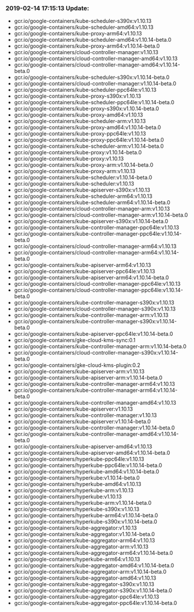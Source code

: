 ### 2019-02-14 17:15:13 Update:

- gcr.io/google-containers/kube-scheduler-s390x:v1.10.13
- gcr.io/google-containers/kube-scheduler-amd64:v1.10.13
- gcr.io/google-containers/kube-proxy-arm64:v1.10.13
- gcr.io/google-containers/kube-scheduler-amd64:v1.10.14-beta.0
- gcr.io/google-containers/kube-proxy-arm64:v1.10.14-beta.0
- gcr.io/google-containers/cloud-controller-manager:v1.10.13
- gcr.io/google-containers/cloud-controller-manager-amd64:v1.10.13
- gcr.io/google-containers/cloud-controller-manager-amd64:v1.10.14-beta.0
- gcr.io/google-containers/kube-scheduler-s390x:v1.10.14-beta.0
- gcr.io/google-containers/cloud-controller-manager:v1.10.14-beta.0
- gcr.io/google-containers/kube-scheduler-ppc64le:v1.10.13
- gcr.io/google-containers/kube-proxy-s390x:v1.10.13
- gcr.io/google-containers/kube-scheduler-ppc64le:v1.10.14-beta.0
- gcr.io/google-containers/kube-proxy-s390x:v1.10.14-beta.0
- gcr.io/google-containers/kube-proxy-amd64:v1.10.13
- gcr.io/google-containers/kube-scheduler-arm:v1.10.13
- gcr.io/google-containers/kube-proxy-amd64:v1.10.14-beta.0
- gcr.io/google-containers/kube-proxy-ppc64le:v1.10.13
- gcr.io/google-containers/kube-proxy-ppc64le:v1.10.14-beta.0
- gcr.io/google-containers/kube-scheduler-arm:v1.10.14-beta.0
- gcr.io/google-containers/kube-proxy:v1.10.14-beta.0
- gcr.io/google-containers/kube-proxy:v1.10.13
- gcr.io/google-containers/kube-proxy-arm:v1.10.14-beta.0
- gcr.io/google-containers/kube-proxy-arm:v1.10.13
- gcr.io/google-containers/kube-scheduler:v1.10.14-beta.0
- gcr.io/google-containers/kube-scheduler:v1.10.13
- gcr.io/google-containers/kube-apiserver-s390x:v1.10.13
- gcr.io/google-containers/kube-scheduler-arm64:v1.10.13
- gcr.io/google-containers/kube-scheduler-arm64:v1.10.14-beta.0
- gcr.io/google-containers/cloud-controller-manager-arm:v1.10.13
- gcr.io/google-containers/cloud-controller-manager-arm:v1.10.14-beta.0
- gcr.io/google-containers/kube-apiserver-s390x:v1.10.14-beta.0
- gcr.io/google-containers/kube-controller-manager-ppc64le:v1.10.13
- gcr.io/google-containers/kube-controller-manager-ppc64le:v1.10.14-beta.0
- gcr.io/google-containers/cloud-controller-manager-arm64:v1.10.13
- gcr.io/google-containers/cloud-controller-manager-arm64:v1.10.14-beta.0
- gcr.io/google-containers/kube-apiserver-arm64:v1.10.13
- gcr.io/google-containers/kube-apiserver-ppc64le:v1.10.13
- gcr.io/google-containers/kube-apiserver-arm64:v1.10.14-beta.0
- gcr.io/google-containers/cloud-controller-manager-ppc64le:v1.10.13
- gcr.io/google-containers/cloud-controller-manager-ppc64le:v1.10.14-beta.0
- gcr.io/google-containers/kube-controller-manager-s390x:v1.10.13
- gcr.io/google-containers/cloud-controller-manager-s390x:v1.10.13
- gcr.io/google-containers/kube-controller-manager-arm:v1.10.13
- gcr.io/google-containers/kube-controller-manager-s390x:v1.10.14-beta.0
- gcr.io/google-containers/kube-apiserver-ppc64le:v1.10.14-beta.0
- gcr.io/google-containers/gke-cloud-kms-sync:0.1
- gcr.io/google-containers/kube-controller-manager-arm:v1.10.14-beta.0
- gcr.io/google-containers/cloud-controller-manager-s390x:v1.10.14-beta.0
- gcr.io/google-containers/gke-cloud-kms-plugin:0.2
- gcr.io/google-containers/kube-apiserver-arm:v1.10.13
- gcr.io/google-containers/kube-apiserver-arm:v1.10.14-beta.0
- gcr.io/google-containers/kube-controller-manager-arm64:v1.10.13
- gcr.io/google-containers/kube-controller-manager-arm64:v1.10.14-beta.0
- gcr.io/google-containers/kube-controller-manager-amd64:v1.10.13
- gcr.io/google-containers/kube-apiserver:v1.10.13
- gcr.io/google-containers/kube-controller-manager:v1.10.13
- gcr.io/google-containers/kube-apiserver:v1.10.14-beta.0
- gcr.io/google-containers/kube-controller-manager:v1.10.14-beta.0
- gcr.io/google-containers/kube-controller-manager-amd64:v1.10.14-beta.0
- gcr.io/google-containers/kube-apiserver-amd64:v1.10.13
- gcr.io/google-containers/kube-apiserver-amd64:v1.10.14-beta.0
- gcr.io/google-containers/hyperkube-ppc64le:v1.10.13
- gcr.io/google-containers/hyperkube-ppc64le:v1.10.14-beta.0
- gcr.io/google-containers/hyperkube-amd64:v1.10.14-beta.0
- gcr.io/google-containers/hyperkube:v1.10.14-beta.0
- gcr.io/google-containers/hyperkube-amd64:v1.10.13
- gcr.io/google-containers/hyperkube-arm:v1.10.13
- gcr.io/google-containers/hyperkube:v1.10.13
- gcr.io/google-containers/hyperkube-arm:v1.10.14-beta.0
- gcr.io/google-containers/hyperkube-s390x:v1.10.13
- gcr.io/google-containers/hyperkube-arm64:v1.10.14-beta.0
- gcr.io/google-containers/hyperkube-s390x:v1.10.14-beta.0
- gcr.io/google-containers/kube-aggregator:v1.10.13
- gcr.io/google-containers/kube-aggregator:v1.10.14-beta.0
- gcr.io/google-containers/kube-aggregator-arm64:v1.10.13
- gcr.io/google-containers/kube-aggregator-arm:v1.10.13
- gcr.io/google-containers/kube-aggregator-arm64:v1.10.14-beta.0
- gcr.io/google-containers/hyperkube-arm64:v1.10.13
- gcr.io/google-containers/kube-aggregator-amd64:v1.10.14-beta.0
- gcr.io/google-containers/kube-aggregator-arm:v1.10.14-beta.0
- gcr.io/google-containers/kube-aggregator-amd64:v1.10.13
- gcr.io/google-containers/kube-aggregator-s390x:v1.10.13
- gcr.io/google-containers/kube-aggregator-s390x:v1.10.14-beta.0
- gcr.io/google-containers/kube-aggregator-ppc64le:v1.10.13
- gcr.io/google-containers/kube-aggregator-ppc64le:v1.10.14-beta.0
